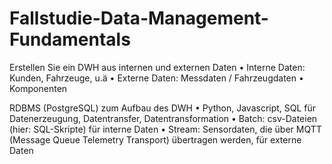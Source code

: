 # Fallstudie-Data-Management-Fundamentals
Erstellen Sie ein DWH aus internen und externen Daten
• Interne Daten: Kunden, Fahrzeuge, u.ä
• Externe Daten: Messdaten / Fahrzeugdaten
• Komponenten

RDBMS (PostgreSQL) zum Aufbau des DWH
• Python, Javascript, SQL für Datenerzeugung, Datentransfer, Datentransformation
• Batch: csv-Dateien (hier: SQL-Skripte) für interne Daten
• Stream: Sensordaten, die über MQTT (Message Queue Telemetry Transport) übertragen werden, für externe Daten
